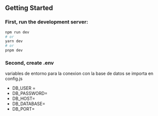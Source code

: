 ## Getting Started

### First, run the development server:

```bash
npm run dev
# or
yarn dev
# or
pnpm dev
```

### Second, create .env

variables de entorno para la conexion con la base de datos se importa en config.js

- DB_USER =
- DB_PASSWORD=
- DB_HOST=
- DB_DATABASE=
- DB_PORT=
